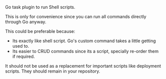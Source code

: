 Go task plugin to run Shell scripts.

This is only for convenience since you can run all commands directly through Go anyway.

This could be preferable because:
- Its exactly like shell script. Go's custom command takes a little getting used to.
- Its easier to CRUD commands since its a script, specially re-order them if required.

It should not be used as a replacement for important scripts like deployment scripts. They should remain in your repository.
